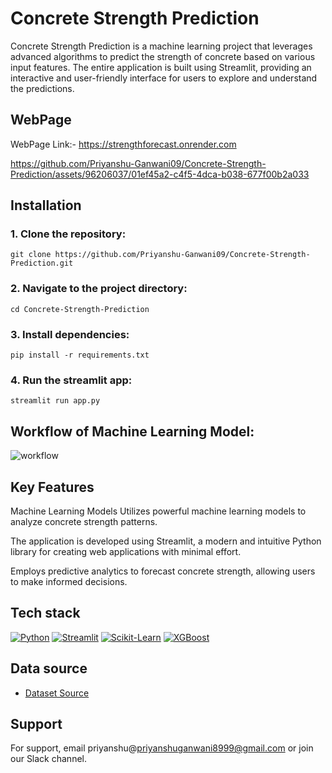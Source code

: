 # Concrete Strength Prediction

Concrete Strength Prediction is a machine learning project that leverages advanced algorithms to predict the strength of concrete based on various input features. The entire application is built using Streamlit, providing an interactive and user-friendly interface for users to explore and understand the predictions.


## WebPage 

 WebPage Link:- https://strengthforecast.onrender.com

https://github.com/Priyanshu-Ganwani09/Concrete-Strength-Prediction/assets/96206037/01ef45a2-c4f5-4dca-b038-677f00b2a033



## Installation

### 1. Clone the repository:
    git clone https://github.com/Priyanshu-Ganwani09/Concrete-Strength-Prediction.git

### 2. Navigate to the project directory:
    cd Concrete-Strength-Prediction

### 3. Install dependencies:
    pip install -r requirements.txt

### 4. Run the streamlit app:
    streamlit run app.py
   
    
## Workflow of Machine Learning Model:


![workflow](https://github.com/Priyanshu-Ganwani09/Concrete-Strength-Prediction/assets/96206037/d4d08bcd-5e58-4abc-9d0a-2c34e4dff73c)


## Key Features


 Machine Learning Models Utilizes powerful machine learning models to analyze concrete strength patterns.
 
 The application is developed using Streamlit, a modern and intuitive Python library for creating web applications with minimal effort.
 
 Employs predictive analytics to forecast concrete strength, allowing users to make informed decisions.

 ## Tech stack

[![Python](https://img.shields.io/badge/Python-3.8-blue.svg)](https://www.python.org/)
[![Streamlit](https://img.shields.io/badge/Streamlit-1.29.0-orange.svg)](https://www.streamlit.io/)
[![Scikit-Learn](https://img.shields.io/badge/Scikit--Learn-1.3.2-green.svg)](https://scikit-learn.org/stable/)
[![XGBoost](https://img.shields.io/badge/XGBoost-2.0.3-blueviolet.svg)](https://xgboost.readthedocs.io/en/latest/)




##  Data source
 - [Dataset Source](http://archive.ics.uci.edu/dataset/165/concrete+compressive+strength)

## Support

For support, email priyanshu@priyanshuganwani8999@gmail.com or join our Slack channel.
